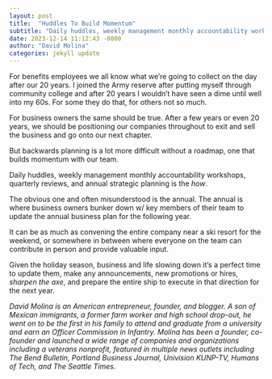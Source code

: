```yaml
---
layout: post
title:  "Huddles To Build Momentum"
subtitle: "Daily huddles, weekly management monthly accountability workshops, quarterly reviews, and annual strategic planning is the how."
date: 2023-12-14 11:12:43 -0800
author: "David Molina"
categories: jekyll update
---
```


For benefits employees we all know what we’re going to collect on the day after our 20 years. I joined the Army reserve after putting myself through community college and after 20 years I wouldn’t have seen a dime until well into my 60s. For some they do that, for others not so much.

For business owners the same should be true. After a few years or even 20 years, we should be positioning our companies throughout to exit and sell the business and go onto our next chapter.

But backwards planning is a lot more difficult without a roadmap, one that builds momentum with our team.

Daily huddles, weekly management monthly accountability workshops, quarterly reviews, and annual strategic planning is the *how*.

The obvious one and often misunderstood is the annual. The annual is where business owners bunker down w/ key members of their team to update the annual business plan for the following year.

It can be as much as convening the entire company near a ski resort for the weekend, or somewhere in between where everyone on the team can contribute in person and provide valuable input.

Given the holiday season, business and life slowing down it’s a perfect time to update them, make any announcements, new promotions or hires, *sharpen the axe*, and prepare the entire ship to execute in that direction for the next year.

*David Molina is an American entrepreneur, founder, and blogger. A son of Mexican immigrants, a former farm worker and high school drop-out, he went on to be the first in his family to attend and graduate from a university and earn an Officer Commission in Infantry. Molina has been a founder, co-founder and launched a wide range of companies and organizations including a veterans nonprofit, featured in multiple news outlets including The Bend Bulletin, Portland Business Journal, Univision KUNP-TV, Humans of Tech, and The Seattle Times.*
